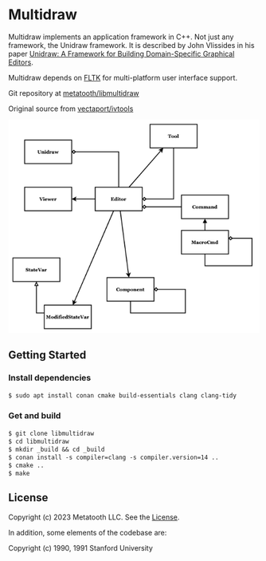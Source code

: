 # Multidraw

Multidraw implements an application framework in C++. Not just any framework, the Unidraw framework. It is described by John Vlissides in his paper [Unidraw: A Framework for Building Domain-Specific Graphical Editors](https://dl.acm.org/doi/pdf/10.1145/73660.73680).

Multidraw depends on [FLTK](https://www.fltk.org/) for multi-platform user interface support.

Git repository at [metatooth/libmultidraw](https://github.com/metatooth/libmultidraw)

Original source from [vectaport/ivtools](https://github.com/vectaport/ivtools)

![Unidraw](./doc/Unidraw.png)

## Getting Started

### Install dependencies

```$ sudo apt install conan cmake build-essentials clang clang-tidy```

### Get and build

```
$ git clone libmultidraw
$ cd libmultidraw
$ mkdir _build && cd _build
$ conan install -s compiler=clang -s compiler.version=14 ..
$ cmake ..
$ make
```

## License

Copyright (c) 2023 Metatooth LLC. See the [License](LICENSE).

In addition, some elements of the codebase are:

Copyright (c) 1990, 1991 Stanford University
